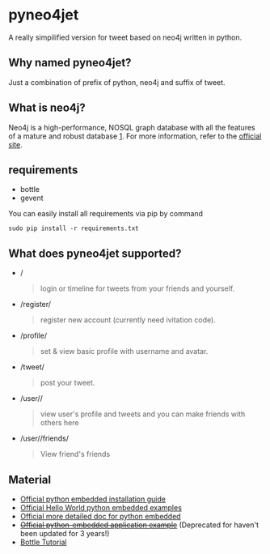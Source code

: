 # pyneo4jet

A really simpilified version for tweet based on neo4j written in python.

## Why named pyneo4jet?

Just a combination of prefix of python, neo4j and suffix of tweet.

## What is neo4j?

Neo4j is a high-performance, NOSQL graph database with all the features of
a mature and robust database [1]. For more information, refer to the
[official site](http://neo4j.org/).

## requirements

- bottle
- gevent

You can easily install all requirements via pip by command

```
sudo pip install -r requirements.txt
```

## What does pyneo4jet supported?

- /

  > login or timeline for tweets from your friends and yourself.

- /register/

  > register new account (currently need ivitation code).

- /profile/

  > set & view basic profile with username and avatar.

- /tweet/

  >  post your tweet.

- /user/<username>/

  > view user's profile and tweets and you can make friends with others here

- /user/<username>/friends/

  > View friend's friends

## Material

- [Official python embedded installation guide](http://docs.neo4j.org/chunked/stable/python-embedded-installation.html)
- [Official Hello World python embedded examples](http://docs.neo4j.org/chunked/stable/tutorials-python-embedded.html)
- [Official more detailed doc for python embedded](http://docs.neo4j.org/chunked/stable/python-embedded.html)
- <del>[Official python-embedded application example](https://github.com/neo4j-examples/python-shop-categories)</del> (Deprecated for haven't been updated for 3 years!)
- [Bottle Tutorial](http://bottlepy.org/docs/stable/)

[1]: http://neo4j.org/
